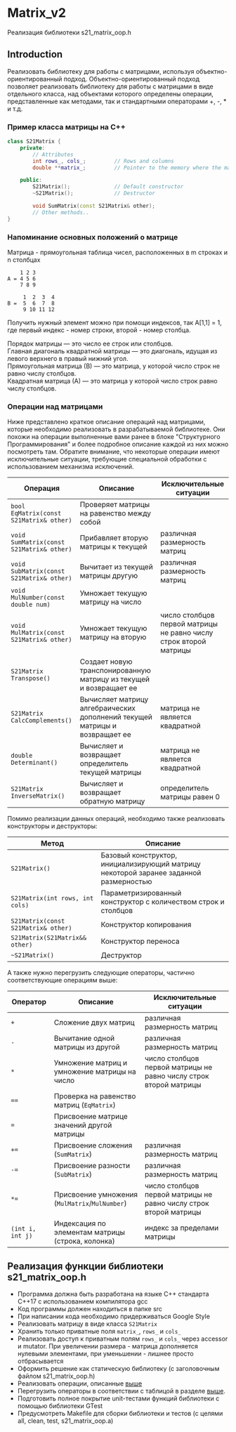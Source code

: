 # Matrix_v2
Реализация библиотеки s21_matrix_oop.h

## Introduction

Реализовать библиотеку для работы с матрицами, используя объектно-ориентированный подход. Объектно-ориентированный подход позволяет реализовать библиотеку для работы с матрицами в виде отдельного класса, над объектами которого определены операции, представленные как методами, так и стандартными операторами +, -, * и т.д.

### Пример класса матрицы на C++

```cpp
class S21Matrix {
    private:
        // Attributes
        int rows_, cols_;         // Rows and columns
        double **matrix_;         // Pointer to the memory where the matrix is allocated

    public:
        S21Matrix();              // Default constructor
        ~S21Matrix();             // Destructor

        void SumMatrix(const S21Matrix& other); 
        // Other methods..
}
```

### Напоминание основных положений о матрице

Матрица - прямоугольная таблица чисел, расположенных в m строках и n столбцах

```
    1 2 3
A = 4 5 6
    7 8 9
```

```
     1  2  3  4
В =  5  6  7  8
     9 10 11 12
```

Получить нужный элемент можно при помощи индексов, так
A[1,1] = 1, где первый индекс - номер строки, второй - номер столбца.

Порядок матрицы — это число ее строк или столбцов. \
Главная диагональ квадратной матрицы — это диагональ, идущая из левого верхнего в правый нижний угол. \
Прямоугольная матрица (В) — это матрица, у которой число строк не равно числу столбцов. \
Квадратная матрица (А) — это матрица у которой число строк равно числу столбцов.

### Операции над матрицами

Ниже представлено краткое описание операций над матрицами, которые необходимо реализовать в разрабатываемой библиотеке. Они похожи на операции выполненные вами ранее в блоке "Структурного Программирования" и более подробное описание каждой из них можно посмотреть там. Обратите внимание, что некоторые операции имеют исключительные ситуации, требующие специальной обработки с использованием механизма исключений. 

| Операция    | Описание   | Исключительные ситуации |
| ----------- | ----------- | ----------- |
| `bool EqMatrix(const S21Matrix& other)` | Проверяет матрицы на равенство между собой |  |
| `void SumMatrix(const S21Matrix& other)` | Прибавляет вторую матрицы к текущей | различная размерность матриц |
| `void SubMatrix(const S21Matrix& other)` | Вычитает из текущей матрицы другую | различная размерность матриц |
| `void MulNumber(const double num)` | Умножает текущую матрицу на число |  |
| `void MulMatrix(const S21Matrix& other)` | Умножает текущую матрицу на вторую | число столбцов первой матрицы не равно числу строк второй матрицы |
| `S21Matrix Transpose()` | Создает новую транспонированную матрицу из текущей и возвращает ее |  |
| `S21Matrix CalcComplements()` | Вычисляет матрицу алгебраических дополнений текущей матрицы и возвращает ее | матрица не является квадратной |
| `double Determinant()` | Вычисляет и возвращает определитель текущей матрицы | матрица не является квадратной |
| `S21Matrix InverseMatrix()` | Вычисляет и возвращает обратную матрицу | определитель матрицы равен 0 |

Помимо реализации данных операций, необходимо также реализовать конструкторы и деструкторы:

| Метод    | Описание   |
| ----------- | ----------- |
| `S21Matrix()` | Базовый конструктор, инициализирующий матрицу некоторой заранее заданной размерностью |  
| `S21Matrix(int rows, int cols)` | Параметризированный конструктор с количеством строк и столбцов | 
| `S21Matrix(const S21Matrix& other)` | Конструктор копирования |
| `S21Matrix(S21Matrix&& other)` | Конструктор переноса |
| `~S21Matrix()` | Деструктор |

А также нужно перегрузить следующие операторы, частично соответствующие операциям выше:

| Оператор    | Описание   | Исключительные ситуации |
| ----------- | ----------- | ----------- |
| `+`      | Сложение двух матриц  | различная размерность матриц |
| `-`   | Вычитание одной матрицы из другой | различная размерность матриц |
| `*`  | Умножение матриц и умножение матрицы на число | число столбцов первой матрицы не равно числу строк второй матрицы |
| `==`  | Проверка на равенство матриц (`EqMatrix`) | |
| `=`  | Присвоение матрице значений другой матрицы | |
| `+=`  | Присвоение сложения (`SumMatrix`)   | различная размерность матриц |
| `-=`  | Присвоение разности (`SubMatrix`) | различная размерность матриц |
| `*=`  | Присвоение умножения (`MulMatrix`/`MulNumber`) | число столбцов первой матрицы не равно числу строк второй матрицы |
| `(int i, int j)`  | Индексация по элементам матрицы (строка, колонка) | индекс за пределами матрицы |


## Реализация функции библиотеки s21_matrix_oop.h

- Программа должна быть разработана на языке C++ стандарта C++17 с использованием компилятора gcc
- Код программы должен находиться в папке src
- При написании кода необходимо придерживаться Google Style
- Реализовать матрицу в виде класса `S21Matrix`
- Хранить только приватные поля `matrix_`, `rows_` и `cols_`
- Реализовать доступ к приватным полям `rows_` и `cols_` через accessor и mutator. При увеличении размера - матрица дополняется нулевыми элементами, при уменьшении - лишнее просто отбрасывается
- Оформить решение как статическую библиотеку (с заголовочным файлом s21_matrix_oop.h)
- Реализовать операции, описанные [выше](#операции-над-матрицами)
- Перегрузить операторы в соответствии с таблицой в разделе [выше](#операции-над-матрицами).
- Подготовить полное покрытие unit-тестами функций библиотеки c помощью библиотеки GTest
- Предусмотреть Makefile для сборки библиотеки и тестов (с целями all, clean, test, s21_matrix_oop.a)
